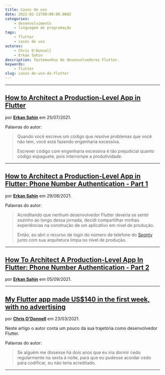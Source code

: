 ```yaml
---
title: Casos de uso
date: 2022-02-11T00:00:00.000Z
categories:
    - desenvolvimento
    - linguagem de programação
tags:
    - flutter
    - casos de uso
autores:
    - Chris O'Donnell
    - Erkan Sahin
description: Testemunhos de desenvolvedores Flutter.
keywords:
    - flutter
slug: casos-de-uso-do-flutter
---
```


---

## [How to Architect a Production-Level App in Flutter](https://itnext.io/how-to-architect-a-production-level-app-in-flutter-251335cae1bb)

por [**Erkan Sahin**](/autores/erkan-sahin/) em 25/07/2021.

Palavras do autor:

> Quando você escreve um código que resolve problemas que você não tem, você está fazendo engenharia excessiva.
>
> Escrever código com engenharia excessiva é tão prejudicial quanto código espaguete, pois interrompe a produtividade.

---

## [How to Architect a Production-Level App in Flutter: Phone Number Authentication - Part 1](https://itnext.io/how-to-architect-a-production-level-app-in-flutter-phone-number-sign-in-263628e1872c)

por [**Erkan Sahin**](/autores/erkan-sahin/) em 29/08/2021.

Palavras do autor:

> Acreditando que nenhum desenvolvedor Flutter deveria se sentir sozinho ao longo dessa jornada, decidi compartilhar minhas experiências na construção de um aplicativo em nível de produção.
>
> Então, eu abri o recurso de login do número de telefone do [Sponty](https://sponty.app/#/) junto com sua arquitetura limpa no nível de produção.

---

## [How To Architect A Production-Level App In Flutter: Phone Number Authentication - Part 2](https://itnext.io/how-to-architect-a-production-level-app-in-flutter-phone-number-sign-in-part-2-63fff0bb79b1)

por [**Erkan Sahin**](/autores/erkan-sahin/) em 05/09/2021.

---

## [My Flutter app made US$140 in the first week, with no advertising](https://chrismodonnell.medium.com/my-flutter-app-made-us-140-in-the-first-week-with-no-advertising-6152d1b083e5)

por [**Chris O'Donnell**](/autores/chris-odonnell/) em 23/03/2021.

Neste artigo o autor conta um pouco da sua trajetória como desenvolvedor Flutter.

Palavras do autor:

> Se alguém me dissesse há dois anos que eu iria dormir cedo regularmente na sexta à noite, para que eu pudesse acordar cedo para codificar, eu não teria acreditado.

---
